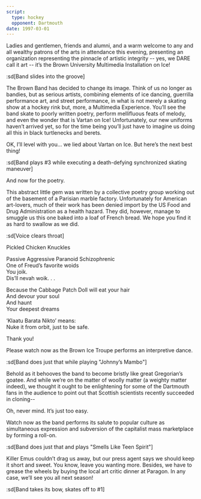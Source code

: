 ```yaml
---
script:
  type: hockey
  opponent: Dartmouth
date: 1997-03-01
---
```


Ladies and gentlemen, friends and alumni, and a warm welcome to any and all wealthy patrons of the arts in attendance this evening, presenting an organization representing the pinnacle of artistic integrity -- yes, we DARE call it art -- it’s the Brown University Multimedia Installation on Ice!

:sd[Band slides into the groove]

The Brown Band has decided to change its image. Think of us no longer as bandies, but as serious artists, combining elements of ice dancing, guerrilla performance art, and street performance, in what is not merely a skating show at a hockey rink but, more, a Multimedia Experience. You’ll see the band skate to poorly written poetry, perform mellifluous feats of melody, and even the wonder that is Vartan on Ice! Unfortunately, our new uniforms haven’t arrived yet, so for the time being you’ll just have to imagine us doing all this in black turtlenecks and berets.

OK, I’ll level with you... we lied about Vartan on Ice. But here’s the next best thing!

:sd[Band plays #3 while executing a death-defying synchronized skating maneuver]

And now for the poetry.

This abstract little gem was written by a collective poetry group working out of the basement of a Parisian marble factory. Unfortunately for American art-lovers, much of their work has been denied import by the US Food and Drug Administration as a health hazard. They did, however, manage to smuggle us this one baked into a loaf of French bread. We hope you find it as hard to swallow as we did.

:sd[Voice clears throat]

Pickled Chicken Knuckles

Passive Aggressive Paranoid Schizophrenic\
One of Freud’s favorite woids\
You joik.\
Dis’ll nevah woik. . .

Because the Cabbage Patch Doll will eat your hair\
And devour your soul\
And haunt\
Your deepest dreams

‘Klaatu Barata Nikto’ means:\
Nuke it from orbit, just to be safe.

Thank you!

Please watch now as the Brown Ice Troupe performs an interpretive dance.

:sd[Band does just that while playing "Johnny’s Mambo"]

Behold as it behooves the band to become bristly like great Gregorian’s goatee. And while we’re on the matter of woolly matter (a weighty matter indeed), we thought it ought to be enlightening for some of the Dartmouth fans in the audience to point out that Scottish scientists recently succeeded in cloning--

Oh, never mind. It’s just too easy.

Watch now as the band performs its salute to popular culture as simultaneous expression and subversion of the capitalist mass marketplace by forming a roll-on.

:sd[Band does just that and plays "Smells Like Teen Spirit"]

Killer Emus couldn’t drag us away, but our press agent says we should keep it short and sweet. You know, leave you wanting more. Besides, we have to grease the wheels by buying the local art critic dinner at Paragon. In any case, we’ll see you all next season!

:sd[Band takes its bow, skates off to #1]

